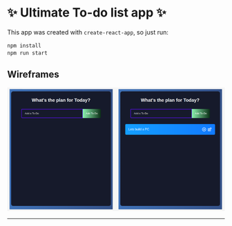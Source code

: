 # ✨ Ultimate To-do list app ✨

This app was created with <code>create-react-app</code>, so just run:

```bash
npm install
npm run start
```

## Wireframes
![](/public/wireframe.png)

---